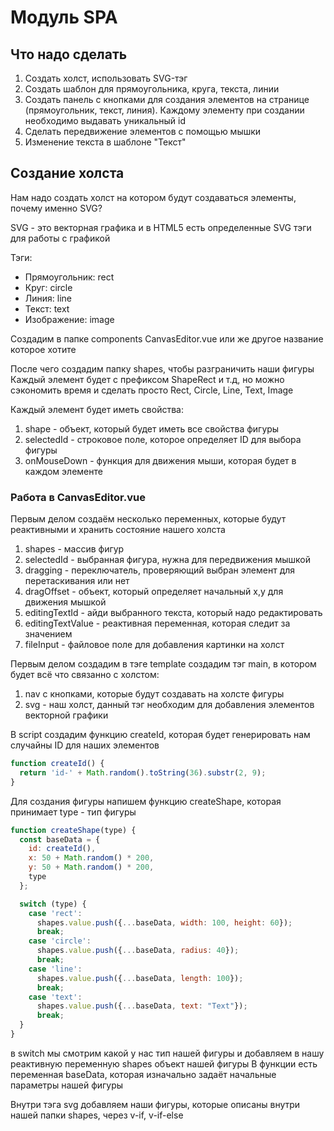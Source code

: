# Модуль SPA

## Что надо сделать
1. Создать холст, использовать SVG-тэг
2. Создать шаблон для прямоугольника, круга, текста, линии
3. Создать панель с кнопками для создания элементов на странице (прямоугольник, текст, линия). Каждому элементу при создании необходимо выдавать уникальный id
4. Сделать передвижение элементов с помощью мышки
5. Изменение текста в шаблоне "Текст"

## Создание холста
Нам надо создать холст на котором будут создаваться элементы, почему именно SVG?

SVG - это векторная графика и в HTML5 есть определенные SVG тэги для работы с графикой

Тэги:
- Прямоугольник: rect
- Круг: circle
- Линия: line
- Текст: text
- Изображение: image

Создадим в папке components CanvasEditor.vue или же другое название которое хотите

После чего создадим папку shapes, чтобы разграничить наши фигуры
Каждый элемент будет с префиксом ShapeRect и т.д, но можно сэкономить время и сделать просто Rect, Circle, Line, Text, Image

Каждый элемент будет иметь свойства:
1. shape - объект, который будет иметь все свойства фигуры
2. selectedId - строковое поле, которое определяет ID для выбора фигуры
3. onMouseDown - функция для движения мыши, которая будет в каждом элементе

### Работа в CanvasEditor.vue

Первым делом создаём несколько переменных, которые будут реактивными и хранить состояние нашего холста
1. shapes - массив фигур
2. selectedId - выбранная фигура, нужна для передвижения мышкой
3. dragging - переключатель, проверяющий выбран элемент для перетаскивания или нет
4. dragOffset - объект, который определяет начальный x,y для движения мышкой
5. editingTextId - айди выбранного текста, который надо редактировать
6. editingTextValue - реактивная переменная, которая следит за значением
7. fileInput - файловое поле для добавления картинки на холст

Первым делом создадим в тэге template создадим тэг main, в котором будет всё что связанно с холстом:
1. nav с кнопками, которые будут создавать на холсте фигуры
2. svg - наш холст, данный тэг необходим для добавления элементов векторной графики

В script создадим функцию createId, которая будет генерировать нам случайны ID для наших элементов
```js 
function createId() {
  return 'id-' + Math.random().toString(36).substr(2, 9);
}
```

Для создания фигуры напишем функцию createShape, которая принимает type - тип фигуры

```js
function createShape(type) {
  const baseData = {
    id: createId(),
    x: 50 + Math.random() * 200,
    y: 50 + Math.random() * 200,
    type
  };

  switch (type) {
    case 'rect':
      shapes.value.push({...baseData, width: 100, height: 60});
      break;
    case 'circle':
      shapes.value.push({...baseData, radius: 40});
      break;
    case 'line':
      shapes.value.push({...baseData, length: 100});
      break;
    case 'text':
      shapes.value.push({...baseData, text: "Text"});
      break;
  }
}
```

в switch мы смотрим какой у нас тип нашей фигуры и добавляем в нашу реактивную переменную shapes объект нашей фигуры
В функции есть переменная baseData, которая изначально задаёт начальные параметры нашей фигуры

Внутри тэга svg добавляем наши фигуры, которые описаны внутри нашей папки shapes, через v-if, v-if-else



